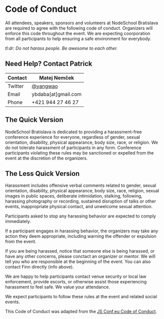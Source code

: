 # Code of Conduct

All attendees, speakers, sponsors and volunteers at NodeSchool Bratislava are required to agree
with the following code of conduct. Organizers will enforce this code throughout the event.
We are expecting coorporation from all participants to help ensuring a safe environment for everybody.

*tl:dr: Do not harass people. Be awesome to each other.*

## Need Help? Contact Patrick

Contact | Matej Nemček
--- | ---
Twitter | [@yangwao](https://twitter.com/yangwao)
Email | ybdaba[at]gmail.com
Phone | +421 944 27 46 27

## The Quick Version

NodeSchool Bratislava is dedicated to providing a harassment-free conference experience for
everyone, regardless of gender, sexual orientation, disability, physical appearance, body size,
race, or religion. We do not tolerate harassment of participants in any form. Conference
participants violating these rules may be sanctioned or expelled from the event at the
discretion of the organizers.

## The Less Quick Version

Harassment includes offensive verbal comments related to gender, sexual orientation,
disability, physical appearance, body size, race, religion, sexual images in
public spaces, deliberate intimidation, stalking, following, harassing photography
or recording, sustained disruption of talks or other events, inappropriate physical
contact, and unwelcome sexual attention.

Participants asked to stop any harassing behavior are expected to comply immediately.

If a participant engages in harassing behavior, the organizers may take any action
they deem appropriate, including warning the offender or expulsion from the event.

If you are being harassed, notice that someone else is being harassed, or have any
other concerns, please conctact an organizer or mentor. We will tell you who are
responsible at the beginning of the event. You can also contact Finn directly (info above).

We are happy to help participants contact venue security or local law enforcement,
provide escorts, or otherwise assist those experiencing harassment to feel safe.
We value your attendance.

We expect participants to follow these rules at the event and related social events.

This Code of Conduct was adapted from the [JS Conf.eu Code of Conduct]( http://2014.jsconf.eu/code-of-conduct.html).
